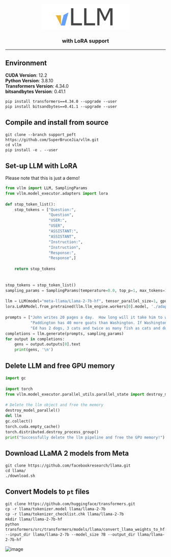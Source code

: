 <p align="center">
  <picture>
    <source media="(prefers-color-scheme: dark)" srcset="https://raw.githubusercontent.com/vllm-project/vllm/main/docs/source/assets/logos/vllm-logo-text-dark.png">
    <img alt="vLLM" src="https://raw.githubusercontent.com/vllm-project/vllm/main/docs/source/assets/logos/vllm-logo-text-light.png" width=55%>
  </picture>
</p>

<h3 align="center">
with LoRA support
</h3>

---

## Environment
**CUDA Version**: 12.2\
**Python Version**: 3.8.10\
**Transformers Version**: 4.34.0\
**bitsandbytes Version**: 0.41.1

```shell
pip install transformers==4.34.0 --upgrade --user
pip install bitsandbytes==0.41.1 --upgrade --user
```

## Compile and install from source

```shell
git clone --branch support_peft https://github.com/SuperBruceJia/vllm.git
cd vllm
pip install -e . --user
```

## Set-up LLM with LoRA 
Please note that this is just a demo!
```python
from vllm import LLM, SamplingParams
from vllm.model_executor.adapters import lora

def stop_token_list():
    stop_tokens = ["Question:",
                   "Question",
                   "USER:",
                   "USER",
                   "ASSISTANT:",
                   "ASSISTANT",
                   "Instruction:",
                   "Instruction",
                   "Response:",
                   "Response",]

    return stop_tokens


stop_tokens = stop_token_list()
sampling_params = SamplingParams(temperature=0.0, top_p=1, max_tokens=128, stop=stop_tokens)

llm = LLM(model="meta-llama/Llama-2-7b-hf", tensor_parallel_size=1, gpu_memory_utilization=0.90)
lora.LoRAModel.from_pretrained(llm.llm_engine.workers[0].model, './adapter')  # The adapter saved path

prompts = ["John writes 20 pages a day.  How long will it take him to write 3 books that are 400 pages each?",
           "Paddington has 40 more goats than Washington. If Washington has 140 goats, how many goats do they have in total?",
           "Ed has 2 dogs, 3 cats and twice as many fish as cats and dogs combined. How many pets does Ed have in total?"]
completions = llm.generate(prompts, sampling_params)
for output in completions:
    gens = output.outputs[0].text
    print(gens, '\n')
```

## Delete LLM and free GPU memory
```python
import gc

import torch
from vllm.model_executor.parallel_utils.parallel_state import destroy_model_parallel

# Delete the llm object and free the memory
destroy_model_parallel()
del llm
gc.collect()
torch.cuda.empty_cache()
torch.distributed.destroy_process_group()
print("Successfully delete the llm pipeline and free the GPU memory!")
```

## Download LLaMA 2 models from Meta
```shell
git clone https://github.com/facebookresearch/llama.git
cd llama/
./download.sh
```

## Convert Models to `pt` files
```shell
git clone https://github.com/huggingface/transformers.git
cp -r llama/tokenizer.model llama/llama-2-7b
cp -r llama/tokenizer_checklist.chk llama/llama-2-7b
mkdir llama/llama-2-7b-hf
python transformers/src/transformers/models/llama/convert_llama_weights_to_hf.py --input_dir llama/llama-2-7b --model_size 7B --output_dir llama/llama-2-7b-hf
```
![image](https://github.com/SuperBruceJia/vllm/assets/31528604/b8454775-456e-453b-ad9e-e25c4123545c)

